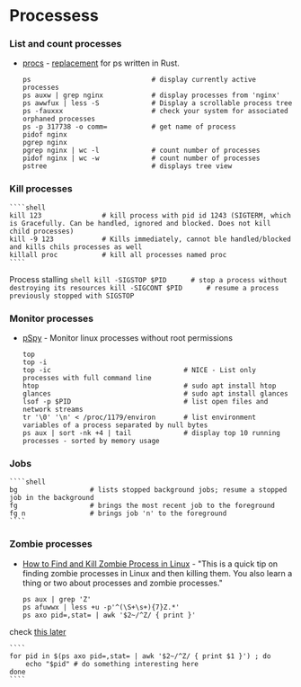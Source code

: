 # Processess

### List and count processes
- [procs](https://github.com/dalance/procs)  - [replacement](https://itsfoss.com/procs/) for ps written in Rust.
    ````shell
    ps                              # display currently active processes
    ps auxw | grep nginx            # display processes from 'nginx'
    ps awwfux | less -S             # Display a scrollable process tree
    ps -fauxxx                      # check your system for associated orphaned processes
    ps -p 317738 -o comm=           # get name of process
    pidof nginx 
    pgrep nginx
    pgrep nginx | wc -l             # count number of processes
    pidof nginx | wc -w             # count number of processes
    pstree                          # displays tree view 
    ````
### Kill processes
    ````shell
    kill 123               # kill process with pid id 1243 (SIGTERM, which is Gracefully. Can be handled, ignored and blocked. Does not kill child processes)
    kill -9 123            # Kills immediately, cannot ble handled/blocked and kills chils processes as well
    killall proc           # kill all processes named proc
    ````
Process stalling
    ````shell
    kill -SIGSTOP $PID      # stop a process without destroying its resources
    kill -SIGCONT $PID      # resume a process previously stopped with SIGSTOP
    ````

### Monitor processes
- [pSpy](https://github.com/DominicBreuker/pspy) - Monitor linux processes without root permissions
    ````shell
    top
    top -i
    top -ic                                 # NICE - List only processes with full command line
    htop                                    # sudo apt install htop
    glances                                 # sudo apt install glances
    lsof -p $PID                            # list open files and network streams
    tr '\0' '\n' < /proc/1179/environ       # list environment variables of a process separated by null bytes
    ps aux | sort -nk +4 | tail             # display top 10 running processes - sorted by memory usage
    ````

### Jobs
    ````shell
    bg                  # lists stopped background jobs; resume a stopped job in the background
    fg                  # brings the most recent job to the foreground
    fg n                # brings job 'n' to the foreground
    ````

### Zombie processes
- [How to Find and Kill Zombie Process in Linux](https://itsfoss.com/kill-zombie-process-linux/) - "This is a quick tip on finding zombie processes in Linux and then killing them. You also learn a thing or two about processes and zombie processes."
    ````shell
    ps aux | grep 'Z'
    ps afuwwx | less +u -p'^(\S+\s+){7}Z.*'
    ps axo pid=,stat= | awk '$2~/^Z/ { print }'
    ````
check [this later](https://askubuntu.com/questions/111422/how-to-find-zombie-process)

    ````
    for pid in $(ps axo pid=,stat= | awk '$2~/^Z/ { print $1 }') ; do
        echo "$pid" # do something interesting here
    done
    ````
